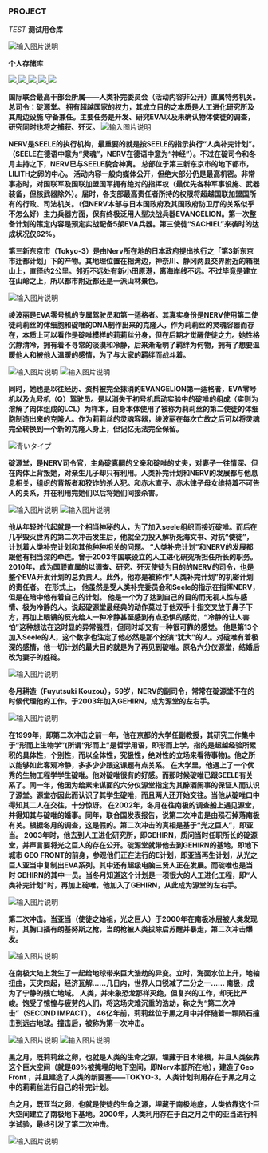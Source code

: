###  PROJECT

 _TEST_ 
 **测试用仓库** 

![输入图片说明](https://images.gitee.com/uploads/images/2021/0523/174520_9ce6b38a_8298577.gif "1.gif")

 **个人存储库**  

<a target="blank" href="https://gitee.com/lyskzjj/project/blob/master/LICENSE">
	  <img src="https://img.shields.io/badge/license-GPL%203.0-g" ></img>
	</a>
<a target="_blank" href="https://space.bilibili.com/25916091">
	  <img src="https://img.shields.io/badge/哔哩哔哩%20个人中心-Release 2.6.1-1E90FF" ></img>
	</a>
<a target="_blank" href="https://lyskzjj.gitee.io/project">
	  <img src="https://img.shields.io/badge/Arknights%20-Version 1.8-FF83FA" ></img>
	</a>
<a target="_blank" href="https://steamcommunity.com/profiles/76561198145088635/">
	  <img src="https://img.shields.io/badge/Steam 我的主页%20-2.0-FFFF00" ></img>
	</a>
<a target="_blank" href="https://zh.moegirl.org.cn/%E6%96%B0%E4%B8%96%E7%BA%AA%E7%A6%8F%E9%9F%B3%E6%88%98%E5%A3%AB">
	  <img src="https://img.shields.io/badge/EVA 萌娘百科%20-☆Kira~-pink" ></img>
	</a>
	


   **国际联合最高干部会所属——人类补完委员会（活动内容非公开）直属特务机关。 总司令：碇源堂。 拥有超越国家的权力，其成立目的之本质是人工进化研究所及其周边设施 守备兼任。主要任务是开发、研究EVA以及未确认物体使徒的调查，研究同时也将之捕获、歼灭。** 
![输入图片说明](https://images.gitee.com/uploads/images/2021/0523/194110_ca214e30_8298577.jpeg "188224.jpg")

 **NERV是SEELE的执行机构，最重要的就是按SEELE的指示执行“人类补完计划”。（SEELE在德语中意为“灵魂”，NERV在德语中意为“神经”）。不过在碇司令和冬月主持之下，NERV已与SEELE貌合神离。 总部位于第三新东京市的地下都市，LILITH之卵的中心。 活动内容一般向媒体公开，但绝大部分仍是最高机密。非常事态时，对国联军及国联加盟国军拥有绝对的指挥权（最优先各种军事设施、武器装备，但核武器除外）。届时，各支部最高责任者所持的权限将超越国联加盟国所有的行政、司法机关。（但NERV本部与日本国政府及其国政府防卫厅的关系似乎不怎么好）主力兵器方面，保有终极泛用人型决战兵器EVANGELION。第一次整备计划的策定内容是预定实战配备5架EVA兵器。第三使徒“SACHIEL”来袭时的达成状况仅62%。** 

 **第三新东京市（Tokyo-3）是由Nerv所在地的日本政府提出执行之「第3新东京市迁都计划」下的产物。其地理位置在相湾边，神奈川、静冈两县交界附近的箱根山上，直径约2公里。邻近不远处有新小田原港，离海岸线不远。不过毕竟是建立在山岭之上，所以都市附近都还是一派山林景色。** 
 
![输入图片说明](https://images.gitee.com/uploads/images/2021/0523/194610_3f433d97_8298577.jpeg "第3新东京市")

 **绫波丽是EVA零号机的专属驾驶员和第一适格者。其真实身份是NERV使用第二使徒莉莉丝的体细胞和碇唯的DNA制作出来的克隆人，作为莉莉丝的灵魂容器而存在，本质上可以看作是碇唯模样的莉莉丝分身，但在后期才觉醒使徒之力。她性格沉静清冷，拥有着不寻常的淡漠和冷静，后来渐渐明了羁绊为何物，拥有了想要温暖他人和被他人温暖的感情，为了与大家的羁绊而战斗着。** 
 
![输入图片说明](https://images.gitee.com/uploads/images/2021/0523/195442_4f58148d_8298577.jpeg "绫波丽")
![输入图片说明](https://images.gitee.com/uploads/images/2021/0523/195629_2c8127e9_8298577.jpeg "绫波丽")

 **同时，她也是以往经历、资料被完全抹消的EVANGELION第一适格者，EVA零号机以及九号机（Q）驾驶员。是以消失于初号机启动实验中的碇唯的组成（实则为溶解了肉体组成的LCL）为样本，自身本体使用了被称为莉莉丝的第二使徒的体细胞制造出来的克隆人。作为莉莉丝的灵魂容器，绫波丽在每次亡故之后可以将灵魂完全转换到一个新的克隆人身上，但记忆无法完全保留。** 
 
![青いタイプ](https://images.gitee.com/uploads/images/2021/0523/185302_ef6bcd9f_8298577.jpeg "绫波丽") 

 **碇源堂，是NERV司令官，主角碇真嗣的父亲和碇唯的丈夫，对妻子一往情深、但在肉体上背叛她，对亲生儿子却只有利用。人类补完计划和NERV的发展都与他息息相关，组织的背叛者和狡诈的杀人犯。和赤木直子、赤木律子母女维持着不可告人的关系，并在利用完她们以后将她们间接杀害。** 
 
![输入图片说明](https://images.gitee.com/uploads/images/2021/0523/200129_803d7bbc_8298577.jpeg "碇源堂")
![输入图片说明](https://images.gitee.com/uploads/images/2021/0523/200249_f6c8c4df_8298577.jpeg "碇源堂")


 **他从年轻时代起就是一个相当神秘的人，为了加入seele组织而接近碇唯。而后在几乎毁灭世界的第二次冲击发生后，他就全力投入解析死海文书、对抗“使徒”，计划着人类补完计划和其他种种相关的问题。
“人类补完计划”和NERV的发展都跟他有相当深的牵连。曾于2003年国联设立的人工进化研究所担任所长的职务。2010年，成为国联直属的以调查、研究、歼灭使徒为目的的NERV的司令，也是整个EVA开发计划的总负责人。此外，他亦是被称作“人类补完计划”的机密计划的责任者。
在形式上， 他虽然是受人类补完委员会和Seele的指示在指挥NERV，但是在暗中他有着自己的计划。
他是一个为了达到自己的目的而无视人性与感情、极为冷静的人。说起碇源堂最经典的动作莫过于他双手十指交叉放于鼻子下方，再加上眼镜的反光给人一种冷静甚至感到有点恐惧的感觉，“冷静的让人害怕”这种想法在这时显的异常强烈，但同时却又有一种很可靠的感觉。
他是第13个加入Seele的人，这个数字也注定了他必然是那个扮演“犹大”的人。对碇唯有着极深的感情，他一切计划的最大目的就是为了再见到碇唯。原名六分仪源堂，结婚后改为妻子的姓碇。** 

![输入图片说明](https://images.gitee.com/uploads/images/2021/0523/200217_79962bff_8298577.jpeg "碇源堂")

 **冬月耕造（Fuyutsuki Kouzou），59岁，NERV的副司令，常常在碇源堂不在的时候代理他的工作。于2003年加入GEHIRN，成为源堂的左右手。** 

![输入图片说明](https://images.gitee.com/uploads/images/2021/0523/201258_3155de01_8298577.jpeg "冬月耕造")

 **在1999年，即第二次冲击之前一年，他在京都的大学任副教授，其研究工作集中于“形而上生物学”(所谓“形而上”是哲学用语，即形而上学，指的是超越经验所累积的具体性，个别性，而以全体性，究极性，绝对性的立场来看待事物)。他之所以能够如此客观冷静，多多少少跟这课题有点关系。
在大学里，他遇上了一个优秀的生物工程学学生碇唯。他对碇唯很有的好感。而那时候碇唯已跟SEELE有关系了。同一年，他因为给素未谋面的六分仪源堂指定为其醉酒闹事的保证人而认识了源堂。源堂亦因此而认识了其学生碇唯，而且两人还开始交往。当他从碇唯口中得知其二人在交往，十分惊讶。
在2002年，冬月在往南极的调查船上遇见源堂，并得知其与碇唯的婚事。同年，联合国发表报告，说第二次冲击是由殒石掉落南极有关。根据冬月的调查，这是假的。第二次冲击的真相是基于“光之巨人”，即亚当。
2003年时，他去到人工进化研究所，即GEHIRN，质问当时任职所长的碇源堂，并声言要将光之巨人的存在公开。碇源堂就带他去到GEHIRN的基地，即地下城市 GEO FRONT的前身，参观他们正在进行的E计划，即亚当再生计划，从光之巨人亚当中复制出EVA系列。其中还有超级电脑三贤人正在发展。而碇唯也是当时 GEHIRN的其中一员。当冬月知道这个计划是一项很大的人工进化工程，即“人类补完计划”时，再加上碇唯，他加入了GEHIRN，从此成为源堂的左右手。** 

![输入图片说明](https://images.gitee.com/uploads/images/2021/0523/201334_e9e83af7_8298577.jpeg "冬月耕造")

 **第二次冲击。当亚当（使徒之始祖，光之巨人）于2000年在南极冰层被人类发现时，其胸口插有朗基努斯之枪，当朗枪被人类拔除后苏醒并暴走，第二次冲击爆发。** 
 
![输入图片说明](https://images.gitee.com/uploads/images/2021/0523/211234_0c0d977d_8298577.jpeg "Impact")

 **在南极大陆上发生了一起给地球带来巨大浩劫的异变。立时，海面水位上升，地轴扭曲，天灾四起，经济瓦解……几日内，世界人口锐减了二分之一……
南极，成为了宁静的残亡地域。
人类，并未象恐龙那样灭绝，但复兴的工作，却无比严峻。饱受了惊惶与疲劳的人们，将这场灾难沉重的浩劫，称之为“第二次冲击”（SECOND IMPACT）。
46亿年前，莉莉丝位于黑之月中并伴随着一颗陨石撞击到远古地球。撞击后，被称为第一次冲击。** 

![输入图片说明](https://images.gitee.com/uploads/images/2021/0523/211256_5fb718e8_8298577.jpeg "Impact")
![输入图片说明](https://images.gitee.com/uploads/images/2021/0523/211308_00c9bd39_8298577.jpeg "Impact")

 **黒之月，既莉莉丝之卵，也就是人类的生命之源，埋藏于日本箱根，并且人类依靠这个巨大空间（就是89%被掩埋的地下空间，即Nerv本部所在地），建造了Geo Front ，并且建造了人类的新要塞——TOKYO-3。人类计划利用存在于黑之月之中的莉莉丝进行自己的补完计划。** 

 **白之月，既亚当之卵，也就是使徒的生命之源，埋藏于南极地底，人类依靠这个巨大空间建立了南极地下基地。2000年，人类利用存在于白之月之中的亚当进行科学试验，最终引发了第二次冲击。** 

![输入图片说明](https://images.gitee.com/uploads/images/2021/0523/212743_40c8eab5_8298577.jpeg "黑之月")
